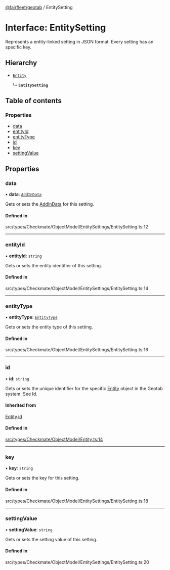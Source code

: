 [@fairfleet/geotab](../README.md) / EntitySetting

# Interface: EntitySetting

Represents a entity-linked setting in JSON format. Every setting has an specific key.

## Hierarchy

- [`Entity`](Entity.md)

  ↳ **`EntitySetting`**

## Table of contents

### Properties

- [data](EntitySetting.md#data)
- [entityId](EntitySetting.md#entityid)
- [entityType](EntitySetting.md#entitytype)
- [id](EntitySetting.md#id)
- [key](EntitySetting.md#key)
- [settingValue](EntitySetting.md#settingvalue)

## Properties

### data

• **data**: [`AddInData`](AddInData.md)

Gets or sets the [AddInData](AddInData.md) for this setting.

#### Defined in

src/types/Checkmate/ObjectModel/EntitySettings/EntitySetting.ts:12

___

### entityId

• **entityId**: `string`

Gets or sets the entity identifier of this setting.

#### Defined in

src/types/Checkmate/ObjectModel/EntitySettings/EntitySetting.ts:14

___

### entityType

• **entityType**: [`EntityType`](../README.md#entitytype)

Gets or sets the entity type of this setting.

#### Defined in

src/types/Checkmate/ObjectModel/EntitySettings/EntitySetting.ts:16

___

### id

• **id**: `string`

Gets or sets the unique identifier for the specific [Entity](Entity.md) object in the Geotab system. See Id.

#### Inherited from

[Entity](Entity.md).[id](Entity.md#id)

#### Defined in

[src/types/Checkmate/ObjectModel/Entity.ts:14](https://github.com/fairfleet/geotab/blob/ff38bfc/src/types/Checkmate/ObjectModel/Entity.ts#L14)

___

### key

• **key**: `string`

Gets or sets the key for this setting.

#### Defined in

src/types/Checkmate/ObjectModel/EntitySettings/EntitySetting.ts:18

___

### settingValue

• **settingValue**: `string`

Gets or sets the setting value of this setting.

#### Defined in

src/types/Checkmate/ObjectModel/EntitySettings/EntitySetting.ts:20
